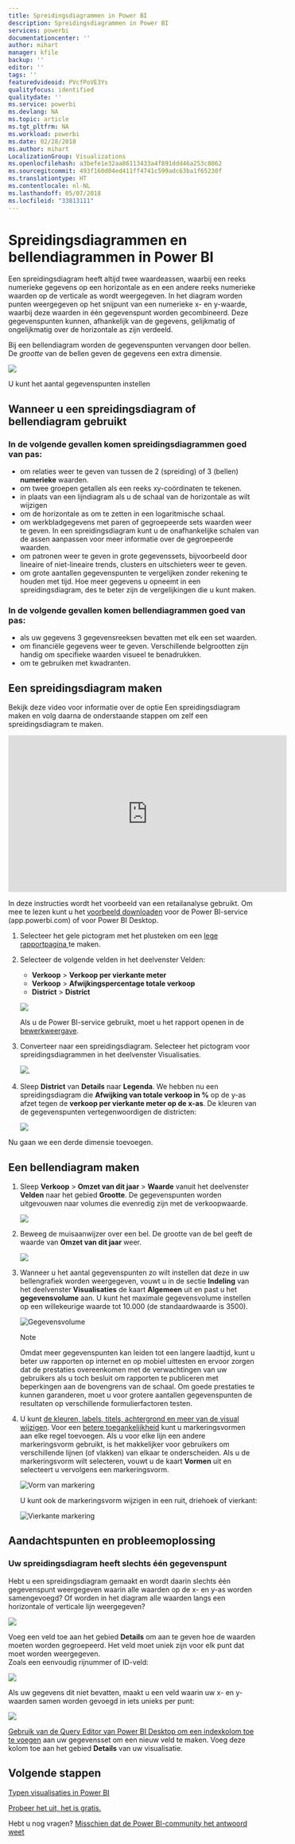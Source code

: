 ```yaml
---
title: Spreidingsdiagrammen in Power BI
description: Spreidingsdiagrammen in Power BI
services: powerbi
documentationcenter: ''
author: mihart
manager: kfile
backup: ''
editor: ''
tags: ''
featuredvideoid: PVcfPoVE3Ys
qualityfocus: identified
qualitydate: ''
ms.service: powerbi
ms.devlang: NA
ms.topic: article
ms.tgt_pltfrm: NA
ms.workload: powerbi
ms.date: 02/28/2018
ms.author: mihart
LocalizationGroup: Visualizations
ms.openlocfilehash: a3befe1e32aa86113433a4f891ddd46a253c8062
ms.sourcegitcommit: 493f160d04ed411ff4741c599adc63ba1f65230f
ms.translationtype: HT
ms.contentlocale: nl-NL
ms.lasthandoff: 05/07/2018
ms.locfileid: "33813111"
---
```

# <a name="scatter-charts-and-bubble-charts-in-power-bi"></a>Spreidingsdiagrammen en bellendiagrammen in Power BI
Een spreidingsdiagram heeft altijd twee waardeassen, waarbij een reeks numerieke gegevens op een horizontale as en een andere reeks numerieke waarden op de verticale as wordt weergegeven. In het diagram worden punten weergegeven op het snijpunt van een numerieke x- en y-waarde, waarbij deze waarden in één gegevenspunt worden gecombineerd. Deze gegevenspunten kunnen, afhankelijk van de gegevens, gelijkmatig of ongelijkmatig over de horizontale as zijn verdeeld.

Bij een bellendiagram worden de gegevenspunten vervangen door bellen. De *grootte* van de bellen geven de gegevens een extra dimensie.

![](media/power-bi-visualization-scatter/power-bi-bubble-chart.png)

U kunt het aantal gegevenspunten instellen  

## <a name="when-to-use-a-scatter-chart-or-bubble-chart"></a>Wanneer u een spreidingsdiagram of bellendiagram gebruikt
### <a name="scatter-charts-are-a-great-choice"></a>In de volgende gevallen komen spreidingsdiagrammen goed van pas:
* om relaties weer te geven van tussen de 2 (spreiding) of 3 (bellen) **numerieke** waarden.
* om twee groepen getallen als een reeks xy-coördinaten te tekenen.
* in plaats van een lijndiagram als u de schaal van de horizontale as wilt wijzigen    
* om de horizontale as om te zetten in een logaritmische schaal.
* om werkbladgegevens met paren of gegroepeerde sets waarden weer te geven. In een spreidingsdiagram kunt u de onafhankelijke schalen van de assen aanpassen voor meer informatie over de gegroepeerde waarden.
* om patronen weer te geven in grote gegevenssets, bijvoorbeeld door lineaire of niet-lineaire trends, clusters en uitschieters weer te geven.
* om grote aantallen gegevenspunten te vergelijken zonder rekening te houden met tijd.  Hoe meer gegevens u opneemt in een spreidingsdiagram, des te beter zijn de vergelijkingen die u kunt maken.

### <a name="bubble-charts-are-a-great-choice"></a>In de volgende gevallen komen bellendiagrammen goed van pas:
* als uw gegevens 3 gegevensreeksen bevatten met elk een set waarden.
* om financiële gegevens weer te geven.  Verschillende belgrootten zijn handig om specifieke waarden visueel te benadrukken.
* om te gebruiken met kwadranten.

## <a name="create-a-scatter-chart"></a>Een spreidingsdiagram maken
Bekijk deze video voor informatie over de optie Een spreidingsdiagram maken en volg daarna de onderstaande stappen om zelf een spreidingsdiagram te maken.

<iframe width="560" height="315" src="https://www.youtube.com/embed/PVcfPoVE3Ys?list=PL1N57mwBHtN0JFoKSR0n-tBkUJHeMP2cP" frameborder="0" allowfullscreen></iframe>


In deze instructies wordt het voorbeeld van een retailanalyse gebruikt. Om mee te lezen kunt u het [voorbeeld downloaden](sample-datasets.md) voor de Power BI-service (app.powerbi.com) of voor Power BI Desktop.   

1. Selecteer het gele pictogram met het plusteken om een [lege rapportpagina ](power-bi-report-add-page.md) te maken.
 
2. Selecteer de volgende velden in het deelvenster Velden:
   - **Verkoop** > **Verkoop per vierkante meter**
   - **Verkoop** > **Afwijkingspercentage totale verkoop**
   - **District** > **District**

    ![](media/power-bi-visualization-scatter/power-bi-bar-chart.png)

    Als u de Power BI-service gebruikt, moet u het rapport openen in de [bewerkweergave](service-interact-with-a-report-in-editing-view.md).

3. Converteer naar een spreidingsdiagram. Selecteer het pictogram voor spreidingsdiagrammen in het deelvenster Visualisaties.

   ![](media/power-bi-visualization-scatter/pbi_scatter_chart_icon.png).

4. Sleep **District** van **Details** naar **Legenda**. We hebben nu een spreidingsdiagram die **Afwijking van totale verkoop in %** op de y-as afzet tegen de **verkoop per vierkante meter op de x-as**. De kleuren van de gegevenspunten vertegenwoordigen de districten:

    ![](media/power-bi-visualization-scatter/power-bi-scatter.png)

Nu gaan we een derde dimensie toevoegen.

## <a name="create-a-bubble-chart"></a>Een bellendiagram maken

1. Sleep **Verkoop** > **Omzet van dit jaar** > **Waarde** vanuit het deelvenster **Velden** naar het gebied **Grootte**. De gegevenspunten worden uitgevouwen naar volumes die evenredig zijn met de verkoopwaarde.
   
   ![](media/power-bi-visualization-scatter/power-bi-bubble.png)

2. Beweeg de muisaanwijzer over een bel. De grootte van de bel geeft de waarde van **Omzet van dit jaar** weer.
   
    ![](media/power-bi-visualization-scatter/pbi_scatter_chart_hover.png)

3. Wanneer u het aantal gegevenspunten zo wilt instellen dat deze in uw bellengrafiek worden weergegeven, vouwt u in de sectie **Indeling** van het deelvenster **Visualisaties** de kaart **Algemeen** uit en past u het **gegevensvolume** aan. U kunt het maximale gegevensvolume instellen op een willekeurige waarde tot 10.000 (de standaardwaarde is 3500).

    ![Gegevensvolume](media/power-bi-visualization-scatter/pbi_scatter_data_volume.png) 

   > [!NOTE]
   > Omdat meer gegevenspunten kan leiden tot een langere laadtijd, kunt u beter uw rapporten op internet en op mobiel uittesten en ervoor zorgen dat de prestaties overeenkomen met de verwachtingen van uw gebruikers als u toch besluit om rapporten te publiceren met beperkingen aan de bovengrens van de schaal. Om goede prestaties te kunnen garanderen, moet u voor grotere aantallen gegevenspunten de resultaten op verschillende formulierfactoren testen.

4. U kunt [de kleuren, labels, titels, achtergrond en meer van de visual wijzigen](service-getting-started-with-color-formatting-and-axis-properties.md). Voor een [betere toegankelijkheid](desktop-accessibility.md) kunt u markeringsvormen aan elke regel toevoegen. Als u voor elke lijn een andere markeringsvorm gebruikt, is het makkelijker voor gebruikers om verschillende lijnen (of vlakken) van elkaar te onderscheiden. Als u de markeringsvorm wilt selecteren, vouwt u de kaart **Vormen** uit en selecteert u vervolgens een markeringsvorm.

      ![Vorm van markering](media/power-bi-visualization-scatter/pbi_scatter_marker.png)

   U kunt ook de markeringsvorm wijzigen in een ruit, driehoek of vierkant:

   ![Vierkante markering](media/power-bi-visualization-scatter/pbi_scatter_chart_hover_square.png)


## <a name="considerations-and-troubleshooting"></a>Aandachtspunten en probleemoplossing

### <a name="your-scatter-chart-has-only-one-data-point"></a>**Uw spreidingsdiagram heeft slechts één gegevenspunt**
Hebt u een spreidingsdiagram gemaakt en wordt daarin slechts één gegevenspunt weergegeven waarin alle waarden op de x- en y-as worden samengevoegd?  Of worden in het diagram alle waarden langs een horizontale of verticale lijn weergegeven?

![](media/power-bi-visualization-scatter/pbi_scatter_tshoot1.png)

Voeg een veld toe aan het gebied **Details** om aan te geven hoe de waarden moeten worden gegroepeerd. Het veld moet uniek zijn voor elk punt dat moet worden weergegeven.  
Zoals een eenvoudig rijnummer of ID-veld:

![](media/power-bi-visualization-scatter/pbi_scatter_tshoot.png)

Als uw gegevens dit niet bevatten, maakt u een veld waarin uw x- en y-waarden samen worden gevoegd in iets unieks per punt:

![](media/power-bi-visualization-scatter/pbi_scatter_tshoot2.png)

[Gebruik van de Query Editor van Power BI Desktop om een indexkolom toe te voegen](desktop-add-custom-column.md) aan uw gegevensset om een nieuw veld te maken.  Voeg deze kolom toe aan het gebied **Details** van uw visualisatie.

## <a name="next-steps"></a>Volgende stappen
 [Typen visualisaties in Power BI](power-bi-visualization-types-for-reports-and-q-and-a.md)

[Probeer het uit, het is gratis.](https://powerbi.com/)  

Hebt u nog vragen? [Misschien dat de Power BI-community het antwoord weet](http://community.powerbi.com/)

